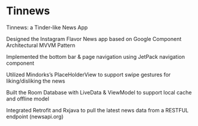 # Tinnews
Tinnews: a Tinder-like News App 

Designed the Instagram Flavor News app based on Google Component Architectural MVVM Pattern

Implemented the bottom bar & page navigation using JetPack navigation component 

Utilized Mindorks’s PlaceHolderView to support swipe gestures for liking/disliking the news

Built the Room Database with LiveData & ViewModel to support local cache and offline model

Integrated Retrofit and Rxjava to pull the latest news data from a RESTFUL endpoint  (newsapi.org) 
